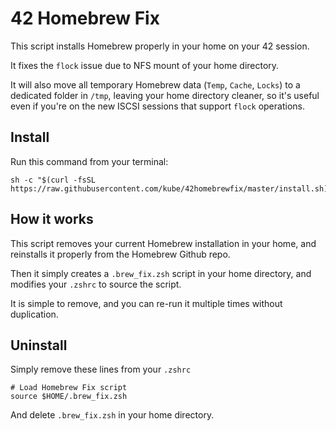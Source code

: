 42 Homebrew Fix
===============

This script installs Homebrew properly in your home on your 42 session.

It fixes the `flock` issue due to NFS mount of your home directory.

It will also move all temporary Homebrew data (`Temp`, `Cache`, `Locks`) to a dedicated folder in `/tmp`, leaving your home directory cleaner, so it's useful even if you're on the new ISCSI sessions that support `flock` operations. 


Install
-------
Run this command from your terminal:
```
sh -c "$(curl -fsSL https://raw.githubusercontent.com/kube/42homebrewfix/master/install.sh)"
```

How it works
------------
This script removes your current Homebrew installation in your home, and reinstalls it properly from the Homebrew Github repo.

Then it simply creates a `.brew_fix.zsh` script in your home directory, and modifies your `.zshrc` to source the script.

It is simple to remove, and you can re-run it multiple times without duplication.


Uninstall
---------
Simply remove these lines from your `.zshrc`
```
# Load Homebrew Fix script
source $HOME/.brew_fix.zsh
```

And delete `.brew_fix.zsh` in your home directory.
